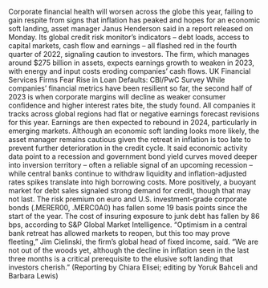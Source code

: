 Corporate financial health will worsen across the globe this year, failing to gain respite from signs that inflation has peaked and hopes for an economic soft landing, asset manager Janus Henderson said in a report released on Monday.
Its global credit risk monitor’s indicators – debt loads, access to capital markets, cash flow and earnings – all flashed red in the fourth quarter of 2022, signaling caution to investors.
The firm, which manages around $275 billion in assets, expects earnings growth to weaken in 2023, with energy and input costs eroding companies’ cash flows.
UK Financial Services Firms Fear Rise in Loan Defaults: CBI/PwC Survey
While companies’ financial metrics have been resilient so far, the second half of 2023 is when corporate margins will decline as weaker consumer confidence and higher interest rates bite, the study found.
All companies it tracks across global regions had flat or negative earnings forecast revisions for this year. Earnings are then expected to rebound in 2024, particularly in emerging markets.
Although an economic soft landing looks more likely, the asset manager remains cautious given the retreat in inflation is too late to prevent further deterioration in the credit cycle.
It said economic activity data point to a recession and government bond yield curves moved deeper into inversion territory – often a reliable signal of an upcoming recession – while central banks continue to withdraw liquidity and inflation-adjusted rates spikes translate into high borrowing costs.
More positively, a buoyant market for debt sales signaled strong demand for credit, though that may not last.
The risk premium on euro and U.S. investment-grade corporate bonds (.MERER00, .MERC0A0) has fallen some 19 basis points since the start of the year. The cost of insuring exposure to junk debt has fallen by 86 bps, according to S&P Global Market Intelligence.
“Optimism in a central bank retreat has allowed markets to reopen, but this too may prove fleeting,” Jim Cielinski, the firm’s global head of fixed income, said.
“We are not out of the woods yet, although the decline in inflation seen in the last three months is a critical prerequisite to the elusive soft landing that investors cherish.”
(Reporting by Chiara Elisei; editing by Yoruk Bahceli and Barbara Lewis)